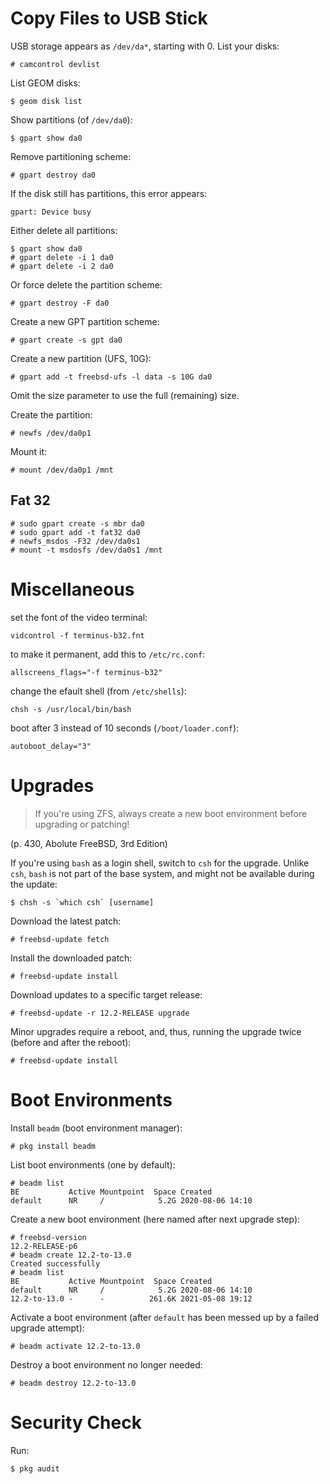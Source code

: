 # Copy Files to USB Stick

USB storage appears as `/dev/da*`, starting with 0. List your disks:

	# camcontrol devlist

List GEOM disks:

	$ geom disk list

Show partitions (of `/dev/da0`):

	$ gpart show da0

Remove partitioning scheme:

	# gpart destroy da0

If the disk still has partitions, this error appears:

	gpart: Device busy

Either delete all partitions:

	$ gpart show da0
	# gpart delete -i 1 da0
	# gpart delete -i 2 da0

Or force delete the partition scheme:

	# gpart destroy -F da0

Create a new GPT partition scheme:

	# gpart create -s gpt da0

Create a new partition (UFS, 10G):

	# gpart add -t freebsd-ufs -l data -s 10G da0

Omit the size parameter to use the full (remaining) size.

Create the partition:

	# newfs /dev/da0p1

Mount it:

	# mount /dev/da0p1 /mnt

## Fat 32

	# sudo gpart create -s mbr da0
	# sudo gpart add -t fat32 da0
	# newfs_msdos -F32 /dev/da0s1
	# mount -t msdosfs /dev/da0s1 /mnt

# Miscellaneous

set the font of the video terminal:

	vidcontrol -f terminus-b32.fnt

to make it permanent, add this to `/etc/rc.conf`:

	allscreens_flags="-f terminus-b32"

change the efault shell (from `/etc/shells`):

	chsh -s /usr/local/bin/bash

boot after 3 instead of 10 seconds (`/boot/loader.conf`):

	autoboot_delay="3"

# Upgrades

> If you're using ZFS, always create a new boot environment before upgrading or
> patching! 

(p. 430, Abolute FreeBSD, 3rd Edition)

If you're using `bash` as a login shell, switch to `csh` for the upgrade. Unlike
`csh`, `bash` is not part of the base system, and might not be available during
the update:

    $ chsh -s `which csh` [username]

Download the latest patch:

    # freebsd-update fetch

Install the downloaded patch:

    # freebsd-update install

Download updates to a specific target release:

    # freebsd-update -r 12.2-RELEASE upgrade

Minor upgrades require a reboot, and, thus, running the upgrade twice (before
and after the reboot):

    # freebsd-update install

# Boot Environments

Install `beadm` (boot environment manager):

    # pkg install beadm

List boot environments (one by default):

    # beadm list
    BE           Active Mountpoint  Space Created
    default      NR     /            5.2G 2020-08-06 14:10

Create a new boot environment (here named after next upgrade step):

    # freebsd-version
    12.2-RELEASE-p6
    # beadm create 12.2-to-13.0
    Created successfully
    # beadm list
    BE           Active Mountpoint  Space Created
    default      NR     /            5.2G 2020-08-06 14:10
    12.2-to-13.0 -      -          261.6K 2021-05-08 19:12

Activate a boot environment (after `default` has been messed up by a failed
upgrade attempt):

    # beadm activate 12.2-to-13.0

Destroy a boot environment no longer needed:

    # beadm destroy 12.2-to-13.0

# Security Check

Run:

    $ pkg audit
